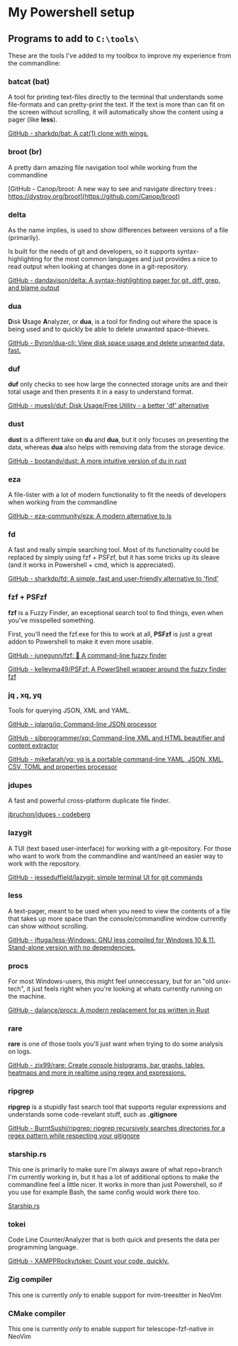 # My Powershell setup

## Programs to add to `C:\tools\`

These are the tools I've added to my toolbox to improve my experience from the commandline:

### batcat (bat)

A tool for printing text-files directly to the terminal that understands some file-formats and can pretty-print the text. If the text is more than can fit on the screen without scrolling, it will automatically show the content using a pager (like **less**).

[GitHub - sharkdp/bat: A cat(1) clone with wings.](https://github.com/sharkdp/bat)

### broot (br)

A pretty darn amazing file navigation tool while working from the commandline

[GitHub - Canop/broot: A new way to see and navigate directory trees : https://dystroy.org/broot](https://github.com/Canop/broot)

### delta

As the name implies, is used to show differences between versions of a file (primarily).

Is built for the needs of git and developers, so it supports syntax-highlighting for the most common languages and just provides a nice to read output when looking at changes done in a git-repository.

[GitHub - dandavison/delta: A syntax-highlighting pager for git, diff, grep, and blame output](https://github.com/dandavison/delta)

### dua

**D**isk **U**sage **A**nalyzer, or **dua**, is a tool for finding out where the space is being used and to quickly be able to delete unwanted space-thieves.

[GitHub - Byron/dua-cli: View disk space usage and delete unwanted data, fast.](https://github.com/Byron/dua-cli)

### duf

**duf** only checks to see how large the connected storage units are and their total usage and then presents it in a easy to understand format.

[GitHub - muesli/duf: Disk Usage/Free Utility - a better &#39;df&#39; alternative](https://github.com/muesli/duf)

### dust

**dust** is a different take on **du** and **dua**, but it only focuses on presenting the data, whereas **dua** also helps with removing data from the storage device.

[GitHub - bootandy/dust: A more intuitive version of du in rust](https://github.com/bootandy/dust)

### eza

A file-lister with a lot of modern functionality to fit the needs of developers when working from the commandline

[GitHub - eza-community/eza: A modern alternative to ls](https://github.com/eza-community/eza)

### fd

A fast and really simple searching tool. Most of its functionality could be replaced by simply using fzf + PSFzf, but it has some tricks up its sleave (and it works in Powershell + cmd, which is appreciated).

[GitHub - sharkdp/fd: A simple, fast and user-friendly alternative to &#39;find&#39;](https://github.com/sharkdp/fd)

### fzf + PSFzf

**fzf** is a Fuzzy Finder, an exceptional search tool to find things, even when you've misspelled something.

First, you'll need the fzf.exe for this to work at all, **PSFzf** is just a great addon to Powershell to make it even more usable.

[GitHub - junegunn/fzf: :cherry_blossom: A command-line fuzzy finder](https://github.com/junegunn/fzf)

[GitHub - kelleyma49/PSFzf: A PowerShell wrapper around the fuzzy finder fzf](https://github.com/kelleyma49/PSFzf)

### jq , xq, yq

Tools for querying JSON, XML and YAML.

[GitHub - jqlang/jq: Command-line JSON processor](https://github.com/jqlang/jq)

[GitHub - sibprogrammer/xq: Command-line XML and HTML beautifier and content extractor](https://github.com/sibprogrammer/xq)

[GitHub - mikefarah/yq: yq is a portable command-line YAML, JSON, XML, CSV, TOML and properties processor](https://github.com/mikefarah/yq)

### jdupes

A fast and powerful cross-platform duplicate file finder.

[jbruchon/jdupes - codeberg](https://codeberg.org/jbruchon/jdupes)

### lazygit

A TUI (text based user-interface) for working with a git-repository. For those who want to work from the commandline and want/need an easier way to work with the repository.

[GitHub - jesseduffield/lazygit: simple terminal UI for git commands](https://github.com/jesseduffield/lazygit)

### less

A text-pager, meant to be used when you need to view the contents of a file that takes up more space than the console/commandline window currently can show without scrolling.

[GitHub - jftuga/less-Windows: GNU less compiled for Windows 10 &amp; 11. Stand-alone version with no dependencies.](https://github.com/jftuga/less-Windows)

### procs

For most Windows-users, this might feel unneccessary, but for an "old unix-tech", it just feels right when you're looking at whats currently running on the machine.

[GitHub - dalance/procs: A modern replacement for ps written in Rust](https://github.com/dalance/procs)

### rare

**rare** is one of those tools you'll just want when trying to do some analysis on logs.

[GitHub - zix99/rare: Create console histograms, bar graphs, tables, heatmaps and more in realtime using regex and expressions.](https://github.com/zix99/rare)

### ripgrep

**ripgrep** is a stupidly fast search tool that supports regular expressions and understands some code-revelant stuff, such as **.gitignore**

[GitHub - BurntSushi/ripgrep: ripgrep recursively searches directories for a regex pattern while respecting your gitignore](https://github.com/BurntSushi/ripgrep)

### starship.rs

This one is primarily to make sure I'm always aware of what repo+branch I'm currently working in, but it has a lot of additional options to make the commandline feel a little nicer. It works in more than just Powershell, so if you use for example Bash, the same config would work there too.

[Starship.rs](https://starship.rs/)

### tokei

Code Line Counter/Analyzer that is both quick and presents the data per programming language.

[GitHub - XAMPPRocky/tokei: Count your code, quickly.](https://github.com/XAMPPRocky/tokei)

### Zig compiler

This one is currently _only_ to enable support for nvim-treesitter in NeoVim

### CMake compiler

This one is currently _only_ to enable support for telescope-fzf-native in NeoVim
